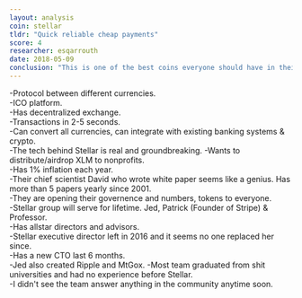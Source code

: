 ```yaml
---
layout: analysis
coin: stellar
tldr: "Quick reliable cheap payments"
score: 4
researcher: esqarrouth
date: 2018-05-09
conclusion: "This is one of the best coins everyone should have in their portfolio"
---
```


-Protocol between different currencies.  
-ICO platform.  
-Has decentralized exchange.  
-Transactions in 2-5 seconds.  
-Can convert all currencies, can integrate with existing banking systems & crypto.  
-The tech behind Stellar is real and groundbreaking. 
-Wants to distribute/airdrop XLM to nonprofits.  
-Has 1% inflation each year.  
-Their chief scientist David who wrote white paper seems like a genius. Has more than 5 papers yearly since 2001.  
-They are opening their governence and numbers, tokens to everyone.  
-Stellar group will serve for lifetime. Jed, Patrick (Founder of Stripe) & Professor.  
-Has allstar directors and advisors.  
-Stellar executive director left in 2016 and it seems no one replaced her since.  
-Has a new CTO last 6 months.  
-Jed also created Ripple and MtGox.
-Most team graduated from shit universities and had no experience before Stellar.  
-I didn't see the team answer anything in the community anytime soon.  
